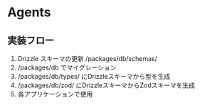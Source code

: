 # Agents

## 実装フロー

1. Drizzle スキーマの更新 /packages/db/schemas/
2. /packages/db でマイグレーション
3. /packages/db/types/ にDrizzleスキーマから型を生成
4. /packages/db/zod/ にDrizzleスキーマからZodスキーマを生成
5. 各アプリケーションで使用